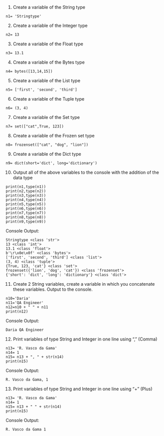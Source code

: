 1) Create a variable of the String type

```
n1= 'Stringtype'
```

2) Create a variable of the Integer type

```
n2= 13
```

3) Create a variable of the Float type

```
n3= 13.1
```

4) Create a variable of the Bytes type

```
n4= bytes([13,14,15])
```

5) Create a variable of the List type

```
n5= ['first', 'second', 'third']
```

6) Create a variable of the Tuple type

```
n6= (3, 4)
```

7) Create a variable of the Set type

```
n7= set(["cat",True, 123])
```

8) Create a variable of the Frozen set type

```
n8= frozenset(["cat", "dog", "lion"])
```

9) Create a variable of the Dict type

```
n9= dict(short='dict', long='dictionary')
```

10) Output all of the above variables to the console with the addition of the data type

```
print(n1,type(n1))
print(n2,type(n2))
print(n3,type(n3))
print(n4,type(n4))
print(n5,type(n5))
print(n6,type(n6))
print(n7,type(n7))
print(n8,type(n8))
print(n9,type(n9))
```

Console Output:

```
Stringtype <class 'str'>
13 <class 'int'>
13.1 <class 'float'>
b'\r\x0e\x0f' <class 'bytes'>
['first', 'second', 'third'] <class 'list'>
(3, 4) <class 'tuple'>
{True, 123, 'cat'} <class 'set'>
frozenset({'lion', 'dog', 'cat'}) <class 'frozenset'>
{'short': 'dict', 'long': 'dictionary'} <class 'dict'>
```

11) Create 2 String variables, create a variable in which you concatenate these variables. Output to the console.

```
n10='Daria'
n11='QA Engineer'
n12=n10 + " " + n11
print(n12)
```

Console Output:

```
Daria QA Engineer
```

12) Print variables of type String and Integer in one line using “,” (Comma)

```
n13= 'R. Vasco da Gama'
n14= 1
n15= n13 + ", " + str(n14)
print(n15)
```

Console Output:

```
R. Vasco da Gama, 1
```

13) Print variables of type String and Integer in one line using “+” (Plus)

```
n13= 'R. Vasco da Gama'
n14= 1
n15= n13 + " " + str(n14)
print(n15)
```

Console Output:

```
R. Vasco da Gama 1
```

